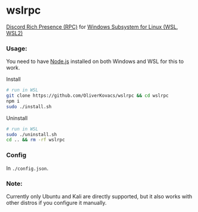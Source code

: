 # wslrpc

[Discord Rich Presence (RPC)](https://discord.com/rich-presence) for [Windows Subsystem for Linux (WSL, WSL2)](https://docs.microsoft.com/en-us/windows/wsl/about)

### Usage:
You need to have [Node.js](https://nodejs.org/en/) installed on both Windows and WSL for this to work.

Install
```bash
# run in WSL
git clone https://github.com/OliverKovacs/wslrpc && cd wslrpc
npm i
sudo ./install.sh
```

Uninstall
```bash
# run in WSL
sudo ./uninstall.sh
cd .. && rm -rf wslrpc
```

### Config
In `./config.json`.

### Note:
Currently only Ubuntu and Kali are directly supported, but it also works with other distros if you configure it manually.